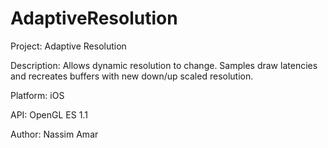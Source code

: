 # AdaptiveResolution

Project: Adaptive Resolution

Description: Allows dynamic resolution to change. Samples draw latencies and recreates buffers with new down/up scaled resolution.

Platform: iOS

API: OpenGL ES 1.1

Author: Nassim Amar
